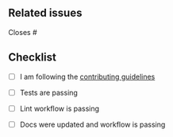 <!--
Thanks for making a pull request to ModuleMixins.jl.
We have added this PR template to help you help us.

Make sure to read the contributing guidelines and abide by the code of conduct.

See the comments below, fill the required fields, and check the items.
-->

## Related issues

<!-- We normally work with (i) create issue; (ii) discussion if necessary; (iii) create PR. So, at least one of the following should be true:-->

<!-- Option 1, this closes an existing issue. Fill the number below-->
Closes #

<!-- Option 2, this is a small fix that arguably won't need an issue. Uncomment below -->
<!--
There is no related issue.
-->

## Checklist

<!-- mark true if NA -->
<!-- leave PR as draft until all is checked -->

- [ ] I am following the [contributing guidelines](https://github.com/jhidding/ModuleMixins.jl/blob/main/docs/src/90-contributing.md)

- [ ] Tests are passing
- [ ] Lint workflow is passing
- [ ] Docs were updated and workflow is passing
